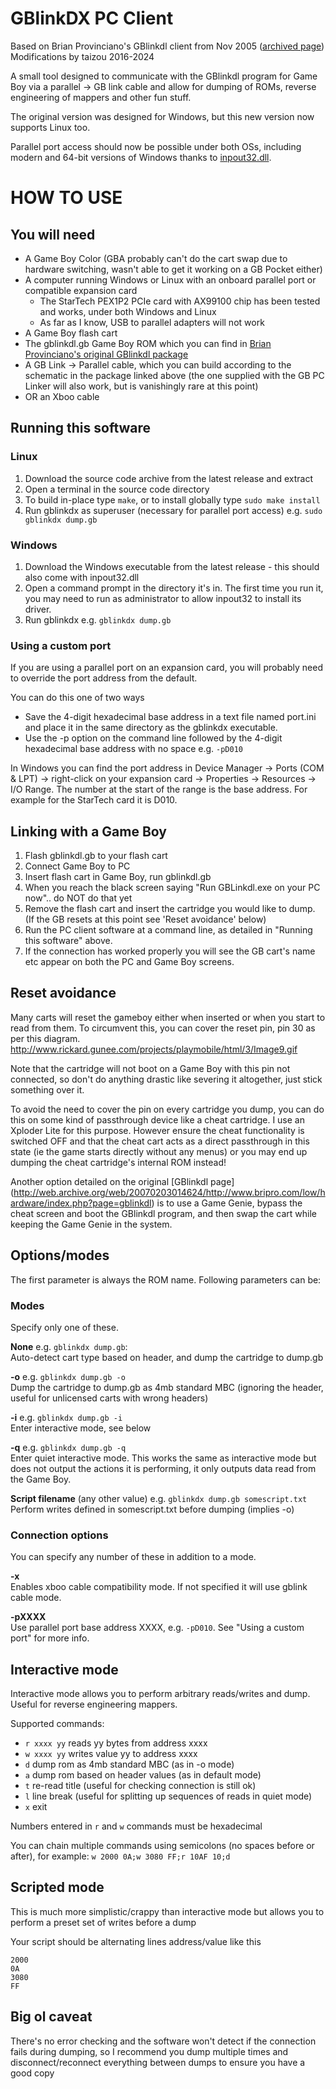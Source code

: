GBlinkDX PC Client
==================
Based on Brian Provinciano's GBlinkdl client from Nov 2005
([archived page](http://web.archive.org/web/20070203014624/http://www.bripro.com/low/hardware/index.php?page=gblinkdl))  
Modifications by taizou 2016-2024

A small tool designed to communicate with the GBlinkdl program for Game Boy via a parallel -> GB link cable and allow
for dumping of ROMs, reverse engineering of mappers and other fun stuff.

The original version was designed for Windows, but this new version now supports Linux too.

Parallel port access should now be possible under both OSs, including modern and 64-bit versions of Windows thanks to
[inpout32.dll](http://www.highrez.co.uk/downloads/inpout32/).

HOW TO USE
==========

You will need
-------------

* A Game Boy Color (GBA probably can't do the cart swap due to hardware switching, wasn't able to get it working on a GB
  Pocket either)
* A computer running Windows or Linux with an onboard parallel port or compatible expansion card
  * The StarTech PEX1P2 PCIe card with AX99100 chip has been tested and works, under both Windows and Linux
  * As far as I know, USB to parallel adapters will not work
* A Game Boy flash cart
* The gblinkdl.gb Game Boy ROM which you can find in
  [Brian Provinciano's original GBlinkdl package](http://web.archive.org/web/20070203014624/http://www.bripro.com/low/hardware/gblinkdl/files/gblinkdl.zip)
* A GB Link -> Parallel cable, which you can build according to the schematic in the package linked above (the one
  supplied with the GB PC Linker will also work, but is vanishingly rare at this point)
* OR an Xboo cable

Running this software
--------------------

### Linux
1. Download the source code archive from the latest release and extract
2. Open a terminal in the source code directory
3. To build in-place type `make`, or to install globally type `sudo make install`
4. Run gblinkdx as superuser (necessary for parallel port access) e.g. `sudo gblinkdx dump.gb`

### Windows
1. Download the Windows executable from the latest release - this should also come with inpout32.dll
2. Open a command prompt in the directory it's in. The first time you run it, you may need to run as administrator
   to allow inpout32 to install its driver.
3. Run gblinkdx e.g. `gblinkdx dump.gb`

### Using a custom port
If you are using a parallel port on an expansion card, you will probably need to override the port address from the
default.

You can do this one of two ways
* Save the 4-digit hexadecimal base address in a text file named port.ini and place it in the same directory
as the gblinkdx executable.
* Use the -p option on the command line followed by the 4-digit hexadecimal base address with no space e.g. `-pD010`

In Windows you can find the port address in Device Manager -> Ports (COM & LPT) -> right-click on your expansion card 
-> Properties -> Resources -> I/O Range. The number at the start of the range is the base address. For example for the
StarTech card it is D010.

Linking with a Game Boy
-----------------------

1. Flash gblinkdl.gb to your flash cart
2. Connect Game Boy to PC
3. Insert flash cart in Game Boy, run gblinkdl.gb
4. When you reach the black screen saying "Run GBLinkdl.exe on your PC now".. do NOT do that yet
5. Remove the flash cart and insert the cartridge you would like to dump. (If the GB resets at this point see
   'Reset avoidance' below)
6. Run the PC client software at a command line, as detailed in "Running this software" above.
7. If the connection has worked properly you will see the GB cart's name etc appear on both the PC and Game Boy screens.

Reset avoidance
---------------

Many carts will reset the gameboy either when inserted or when you start to read from them. To circumvent this, you can
cover the reset pin, pin 30 as per this diagram. http://www.rickard.gunee.com/projects/playmobile/html/3/Image9.gif

Note that the cartridge will not boot on a Game Boy with this pin not connected, so don't do anything drastic like
severing it altogether, just stick something over it.

To avoid the need to cover the pin on every cartridge you dump, you can do this on some kind of passthrough device like
a cheat cartridge. I use an Xploder Lite for this purpose. However ensure the cheat functionality is switched OFF and
that the cheat cart acts as a direct passthrough in this state (ie the game starts directly without any menus) or you
may end up dumping the cheat cartridge's internal ROM instead!

Another option detailed on the original [GBlinkdl page] (http://web.archive.org/web/20070203014624/http://www.bripro.com/low/hardware/index.php?page=gblinkdl)
is to use a Game Genie, bypass the cheat screen and boot the GBlinkdl program, and then swap the cart while keeping the
Game Genie in the system.

Options/modes
-------------

The first parameter is always the ROM name. Following parameters can be:

### Modes

Specify only one of these.

**None** e.g. `gblinkdx dump.gb`:  
Auto-detect cart type based on header, and dump the cartridge to dump.gb

**-o** e.g. `gblinkdx dump.gb -o`  
Dump the cartridge to dump.gb as 4mb standard MBC (ignoring the header, useful for unlicensed carts with wrong headers)

**-i** e.g. `gblinkdx dump.gb -i`  
Enter interactive mode, see below

**-q** e.g. `gblinkdx dump.gb -q`  
Enter quiet interactive mode. This works the same as interactive mode but does not output the actions it is performing,
it only outputs data read from the Game Boy.

**Script filename** (any other value) e.g. `gblinkdx dump.gb somescript.txt`  
Perform writes defined in somescript.txt before dumping (implies -o)

### Connection options

You can specify any number of these in addition to a mode.

**-x**  
Enables xboo cable compatibility mode. If not specified it will use gblink cable mode.

**-pXXXX**  
Use parallel port base address XXXX, e.g. `-pD010`. See "Using a custom port" for more info.

Interactive mode
----------------

Interactive mode allows you to perform arbitrary reads/writes and dump. Useful for reverse engineering mappers.

Supported commands:
* `r xxxx yy` reads yy bytes from address xxxx
* `w xxxx yy` writes value yy to address xxxx
* `d` dump rom as 4mb standard MBC (as in -o mode)
* `a` dump rom based on header values (as in default mode)
* `t` re-read title (useful for checking connection is still ok)
* `l` line break (useful for splitting up sequences of reads in quiet mode)
* `x` exit

Numbers entered in `r` and `w` commands must be hexadecimal

You can chain multiple commands using semicolons (no spaces before or after), for example:
`w 2000 0A;w 3080 FF;r 10AF 10;d`

Scripted mode
-------------

This is much more simplistic/crappy than interactive mode but allows you to perform a preset set of writes before a dump

Your script should be alternating lines address/value like this

```
2000
0A
3080
FF
```

Big ol caveat
-------------

There's no error checking and the software won't detect if the connection fails during dumping, so I recommend you dump
multiple times and disconnect/reconnect everything between dumps to ensure you have a good copy
